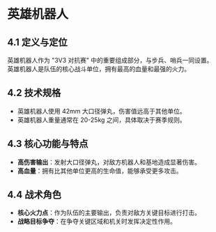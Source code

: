 # 英雄机器人

## 4.1 定义与定位

英雄机器人作为 "3V3 对抗赛" 中的重要组成部分，与步兵、哨兵一同设置。  
英雄机器人是队伍的核心战斗单位，拥有最高的血量和最强的火力。

## 4.2 技术规格

- 英雄机器人使用 42mm 大口径弹丸，伤害值远高于其他单位。
- 英雄机器人重量通常在 20-25kg 之间，具体取决于赛季规则。

## 4.3 核心功能与特点

- **高伤害输出**：发射大口径弹丸，对敌方机器人和基地造成显著伤害。
- **高血量**：拥有比其他单位更高的生命值，能够承受更多攻击。

## 4.4 战术角色

- **核心火力点**：作为队伍的主要输出，负责对敌方关键目标进行打击。
- **战略目标争夺**：在争夺关键区域和机关时发挥决定性作用。